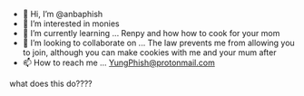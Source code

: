 - 👋 Hi, I’m @anbaphish
- 👀 I’m interested in monies
- 🌱 I’m currently learning ... Renpy and how how to cook for your mom
- 💞️ I’m looking to collaborate on ... The law prevents me from allowing you to join, although you can make cookies with me and your mum after
- 📫 How to reach me ... YungPhish@protonmail.com

<!---
anbaphish/anbaphish is a ✨ special ✨ repository because its `README.md` (this file) appears on your GitHub profile.
You can click the Preview link to take a look at your changes.
--->

what does this do????
